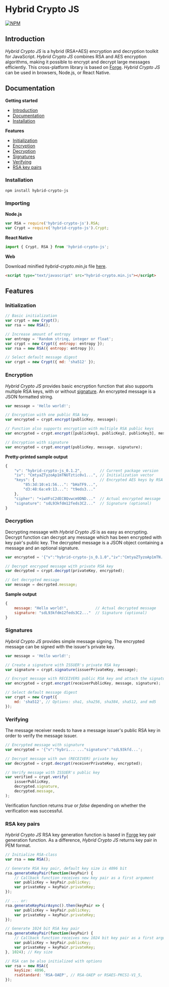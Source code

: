 # Hybrid Crypto JS

[![NPM](https://nodei.co/npm/hybrid-crypto-js.png)](https://nodei.co/npm/hybrid-crypto-js/)

## Introduction

<a name="introduction"></a>

_Hybrid Crypto JS_ is a hybrid (RSA+AES) encryption and decryption toolkit for JavaScript. _Hybrid Crypto JS_ combines RSA and AES encryption algorithms, making it possible to encrypt and decrypt large messages efficiently. This cross-platform library is based on [Forge](https://github.com/digitalbazaar/forge). _Hybrid Crypto JS_ can be used in browsers, Node.js, or React Native.

## Documentation

<a name="documentation"></a>

**Getting started**

-   [Introduction](#introduction)
-   [Documentation](#documentation)
-   [Installation](#installation)

**Features**

-   [Initialization](#initialization)
-   [Encryption](#encryption)
-   [Decryption](#decryption)
-   [Signatures](#signatures)
-   [Verifying](#verifying)
-   [RSA key pairs](#rsa-key-pairs)

### Installation

<a name="installation"></a>

```
npm install hybrid-crypto-js
```

### Importing

**Node.js**

```js
var RSA = require('hybrid-crypto-js').RSA;
var Crypt = require('hybrid-crypto-js').Crypt;
```

**React Native**

```js
import { Crypt, RSA } from 'hybrid-crypto-js';
```

**Web**

Download minified _hybrid-crypto.min.js_ file [here](https://raw.githubusercontent.com/juhoen/hybrid-crypto-js/master/web/hybrid-crypto.min.js).

```html
<script type="text/javascript" src="hybrid-crypto.min.js"></script>
```

## Features

### Initialization

<a name="initialization"></a>

```js
// Basic initialization
var crypt = new Crypt();
var rsa = new RSA();

// Increase amount of entropy
var entropy = 'Random string, integer or float';
var crypt = new Crypt({ entropy: entropy });
var rsa = new RSA({ entropy: entropy });

// Select default message digest
var crypt = new Crypt({ md: 'sha512' });
```

### Encryption

<a name="encryption"></a>

_Hybrid Crypto JS_ provides basic encryption function that also supports multiple RSA keys, with or without [signature](#signatures). An encrypted message is a JSON formatted string.

```js
var message = 'Hello world!';

// Encryption with one public RSA key
var encrypted = crypt.encrypt(publicKey, message);

// Function also supports encryption with multiple RSA public keys
var encrypted = crypt.encrypt([publicKey1, publicKey2, publicKey3], message);

// Encryption with signature
var encrypted = crypt.encrypt(publicKey, message, signature);
```

**Pretty-printed sample output**

```js
{
    "v": "hybrid-crypto-js_0.1.2",        // Current package version
    "iv": "CmtyaZTyzoAp1mTNUTztic0v1...", // Initialization vector
    "keys": {                             // Encrypted AES keys by RSA fingerprints
        "85:3d:10:e1:56...": "bHaTF9...",
        "d3:48:6a:e9:13...": "t9eds3..."
    },
    "cipher": "+iwVFsC2dECBQvwcm9DND..."  // Actual encrypted message
    "signature": "sdL93kfdm12feds3C2..."  // Signature (optional)
}

```

### Decryption

<a name="decryption"></a>

Decrypting message with _Hybrid Crypto JS_ is as easy as encrypting. Decrypt function can decrypt any message which has been encrypted with key pair's public key. The decrypted message is a JSON object containing a message and an optional signature.

```js
var encrypted = '{"v":"hybrid-crypto-js_0.1.0","iv":"CmtyaZTyzoAp1mTN...';

// Decrypt encryped message with private RSA key
var decrypted = crypt.decrypt(privateKey, encrypted);

// Get decrypted message
var message = decrypted.message;
```

**Sample output**

```js
{
    message: "Hello world!",            // Actual decrypted message
    signature: "sdL93kfdm12feds3C2..."  // Signature (optional)
}
```

### Signatures

<a name="signatures"></a>

_Hybrid Crypto JS_ provides simple message signing. The encrypted message can be signed with the issuer's private key.

```js
var message = 'Hello world!';

// Create a signature with ISSUER's private RSA key
var signature = crypt.signature(issuerPrivateKey, message);

// Encrypt message with RECEIVERS public RSA key and attach the signature
var encrypted = crypt.encrypt(receiverPublicKey, message, signature);

// Select default message digest
var crypt = new Crypt({
    md: 'sha512', // Options: sha1, sha256, sha384, sha512, and md5
});
```

### Verifying

<a name="verifying"></a>

The message receiver needs to have a message issuer's public RSA key in order to verify the message issuer.

```js
// Encrypted message with signature
var encrypted = '{"v":"hybri... ..."signature":"sdL93kfd...';

// Decrypt message with own (RECEIVER) private key
var decrypted = crypt.decrypt(receiverPrivateKey, encrypted);

// Verify message with ISSUER's public key
var verified = crypt.verify(
    issuerPublicKey,
    decrypted.signature,
    decrypted.message,
);
```

Verification function returns _true_ or _false_ depending on whether the verification was successful.

### RSA key pairs

<a name="rsa-key-pairs"></a>

_Hybrid Crypto JS_ RSA key generation function is based in [Forge](https://github.com/digitalbazaar/forge#rsa) key pair generation function. As a difference, _Hybrid Crypto JS_ returns key pair in PEM format.

```js
// Initialize RSA-class
var rsa = new RSA();

// Generate RSA key pair, default key size is 4096 bit
rsa.generateKeyPair(function(keyPair) {
    // Callback function receives new key pair as a first argument
    var publicKey = keyPair.publicKey;
    var privateKey = keyPair.privateKey;
});

// ... or:
rsa.generateKeyPairAsync().then(keyPair => {
    var publicKey = keyPair.publicKey;
    var privateKey = keyPair.privateKey;
});

// Generate 1024 bit RSA key pair
rsa.generateKeyPair(function(keyPair) {
    // Callback function receives new 1024 bit key pair as a first argument
    var publicKey = keyPair.publicKey;
    var privateKey = keyPair.privateKey;
}, 1024); // Key size

// RSA can be also initialized with options
var rsa = new RSA({
    keySize: 4096,
    rsaStandard: 'RSA-OAEP', // RSA-OAEP or RSAES-PKCS1-V1_5,
});
```
